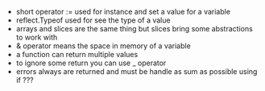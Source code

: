 - short operator := used for instance and set a value for a variable
- reflect.Typeof used for see the type of a value
- arrays and slices are the same thing but slices bring some abstractions to work with
- & operator means the space in memory of a variable
- a function can return multiple values
- to ignore some return you can use _ operator
- errors always are returned and must be handle as sum as possible using if ???
